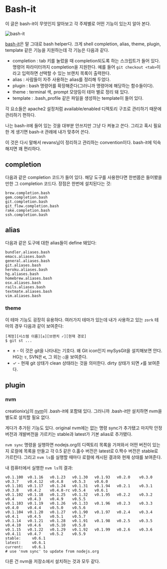 # Bash-it

이 글은 bash-it이 무엇인지 알아보고 각 주제별로 어떤 기능이 있는지 알아 본다.

![bash-it](/articles/2011/bash-it.sean-shell.png)

[bash-it][]은 말 그대로 bash helper다. 크게 shell completion, alias, theme, plugin, template 같은 기능을 지원하는데 각 기능은 다음과 같다.

 * completion : tab 키를 눌렀을 때 completion되도록 하는 스크립트가 들어 있다. 명령어 파라미터까지 completion을 지원한다. 예를 들어 `git checkout <tab>`이라고 입력하면 선택할 수 있는 브랜치 목록이 출력한다.
 * alias : 사람들이 자주 사용하는 alias를 정리해 두었다.
 * plugin : bash 명령어를 확장해준다(그러니까 명령어에 해당하는 함수들이다).
 * theme : terminal 색, prompt 모양등이 테마 별로 정리 돼 있다.
 * template : .bash_profile 같은 파일을 생성하는 template이 들어 있다.

각 요소들은 apache2 설정처럼 available/enabled 디렉토리 구조로 관리하기 때문에 관리하기 편하다.

나는 bash-it에 들어 있는 것을 대부분 안쓰지만 그냥 다 켜놓고 쓴다. 그리고 혹시 필요한 게 생기면 bash-it 관례에 내가 맞추어 쓴다.

이 것은 다시 말해서 revans님이 정리하고 관리하는 convention이다. bash-it에 익숙해지면 꽤 편리하다.

[bash-it]: https://github.com/revans/bash-it

## completion

다음과 같은 completion 코드가 들어 있다. 해당 도구를 사용한다면 한번쯤은 들어봤을 만한 그 completion 코드다. 장점은 한번에 설치된다는 것:

    brew.completion.bash
    gem.completion.bash
    git.completion.bash
    git_flow.completion.bash
    rake.completion.bash
    ssh.completion.bash

## alias

다음과 같은 도구에 대한 alias들이 define 돼있다:

    bundler.aliases.bash
    emacs.aliases.bash
    general.aliases.bash
    git.aliases.bash
    heroku.aliases.bash
    hg.aliases.bash
    homebrew.aliases.bash
    osx.aliases.bash
    rails.aliases.bash
    textmate.aliases.bash
    vim.aliases.bash

### theme

이 테마 기능도 굉장히 유용하다. 여러가지 테마가 있는데 내가 사용하고 있는 `zork` 테마의 경우 다음과 같이 보여준다:

    [계정][시스템 이름][±][브랜치 ✓][현재 경로]
    $ git st ...

 * ±  - 이 것은 git을 나타내는 기호다. 왜 Git icon인지 mySysGit을 설치해보면 안다. HG는 `☿`, SVN은 `⑆`, 그 외는 `○`을 보여준다.
 *  ✓ - 현재 git 상태가 clean 상태라는 것을 의미한다. dirty 상태가 되면 `✗`를 보여준다.

## plugin

### nvm

creationix님의 [nvm][]이 .bash-it에 포함돼 있다. 그러니까 .bash-it만 설치하면 nvm을 별도로 설치할 필요 없다.

게다가 추가된 기능도 있다. original nvm에는 없는 명령 sync가 추가됐고 마지막 안정버전과 개발버전을 가르키는 stable과 latest가 기본 alias로 추가됐다.

`nvm sync` 명령을 실행하면 nodejs.org의 디렉토리 목록을 가져와서 어떤 버전이 있는지 로컬에 목록을 만들고 각 0.5 같은 0.홀수 버전은 latest로 0.짝수 버전은 stable로 가르킨다. 그리고 `nvm ls`를 실행할 때마다 로컬에 캐시된 결과와 현재 상태를 보여준다.

내 컴퓨터에서 실행한 `nvm ls`의 결과:

    v0.1.100  v0.1.16   v0.1.23   v0.1.30   v0.1.93   v0.2.0    v0.3.0    v0.3.7    v0.4.12   v0.4.8    v0.5.3    v0.6.0
    v0.1.101  v0.1.17   v0.1.24   v0.1.31   v0.1.94   v0.2.1    v0.3.1    v0.3.8    v0.4.2    v0.4.8-rc v0.5.4    v0.6.1
    v0.1.102  v0.1.18   v0.1.25   v0.1.32   v0.1.95   v0.2.2    v0.3.2    v0.4      v0.4.3    v0.4.9    v0.5.5
    v0.1.103  v0.1.19   v0.1.26   v0.1.33   v0.1.96   v0.2.3    v0.3.3    v0.4.0    v0.4.4    v0.5.0    v0.5.6
    v0.1.104  v0.1.20   v0.1.27   v0.1.90   v0.1.97   v0.2.4    v0.3.4    v0.4.1    v0.4.5    v0.5.1    v0.5.7
    v0.1.14   v0.1.21   v0.1.28   v0.1.91   v0.1.98   v0.2.5    v0.3.5    v0.4.10   v0.4.6    v0.5.10   v0.5.8
    v0.1.15   v0.1.22   v0.1.29   v0.1.92   v0.1.99   v0.2.6    v0.3.6    v0.4.11   v0.4.7    v0.5.2    v0.5.9
    stable:     v0.6.1
    latest:     v0.6.1
    current:    v0.6.1
    # use 'nvm sync' to update from nodejs.org

다른 건 nvm을 저장소에서 설치하는 것과 모두 같다.

[nvm]: https://github.com/creationix/nvm
